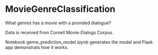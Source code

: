 # MovieGenreClassification

What genres has a movie with a provided dialogue?

Data is received from Cornell Movie-Dialogs Corpus.

Notebook genre_prediction_model.ipynb generates the model and Flask app demonstrats how it works. 
